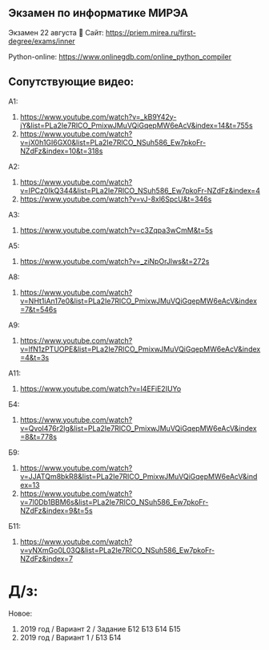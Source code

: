 ## Экзамен по информатике МИРЭА
Экзамен 22 августа

Сайт: https://priem.mirea.ru/first-degree/exams/inner

Python-online: https://www.onlinegdb.com/online_python_compiler

## Сопутствующие видео:

А1: 
1. https://www.youtube.com/watch?v=_kB9Y42y-jY&list=PLa2Ie7RlCO_PmixwJMuVQiGqepMW6eAcV&index=14&t=755s 
2. https://www.youtube.com/watch?v=jX0h1GI6GX0&list=PLa2Ie7RlCO_NSuh586_Ew7pkoFr-NZdFz&index=10&t=318s

А2:
1. https://www.youtube.com/watch?v=IPCz0IkQ344&list=PLa2Ie7RlCO_NSuh586_Ew7pkoFr-NZdFz&index=4
2. https://www.youtube.com/watch?v=vJ-8xl6SpcU&t=346s 

А3:
1. https://www.youtube.com/watch?v=c3Zqpa3wCmM&t=5s

А5:
1. https://www.youtube.com/watch?v=_ziNpOrJlws&t=272s 

A8:
1. https://www.youtube.com/watch?v=NHt1iAn17e0&list=PLa2Ie7RlCO_PmixwJMuVQiGqepMW6eAcV&index=7&t=546s

A9:
1. https://www.youtube.com/watch?v=lfN1zPTUOPE&list=PLa2Ie7RlCO_PmixwJMuVQiGqepMW6eAcV&index=4&t=3s

А11:
1. https://www.youtube.com/watch?v=I4EFiE2IUYo

Б4:
1. https://www.youtube.com/watch?v=QvoI476r2lg&list=PLa2Ie7RlCO_PmixwJMuVQiGqepMW6eAcV&index=8&t=778s

Б9:
1. https://www.youtube.com/watch?v=JJATQm8bkR8&list=PLa2Ie7RlCO_PmixwJMuVQiGqepMW6eAcV&index=13
2. https://www.youtube.com/watch?v=7l0Db1BBM6s&list=PLa2Ie7RlCO_NSuh586_Ew7pkoFr-NZdFz&index=9&t=5s

Б11:
1. https://www.youtube.com/watch?v=yNXmGo0L03Q&list=PLa2Ie7RlCO_NSuh586_Ew7pkoFr-NZdFz&index=7

# Д/з:
Новое:
1. 2019 год / Вариант 2 / Задание Б12 Б13 Б14 Б15
2. 2019 год / Вариант 1 / Б13 Б14 





